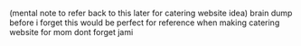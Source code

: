 (mental note to refer back to this later for catering website idea)
brain dump before i forget
this would be perfect for reference when making catering website for mom dont forget jami

